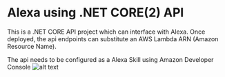 # Alexa using .NET CORE(2) API 
This is a .NET CORE API project which can interface with Alexa. Once deployed, the api endpoints can substitute an AWS Lambda ARN (Amazon Resource Name).

The api needs to be configured as a Alexa Skill using Amazon Developer Console
![alt text](https://d.pr/5STCKk)
